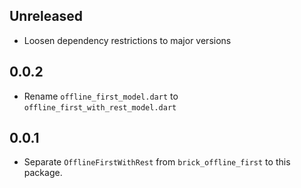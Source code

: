 ## Unreleased

* Loosen dependency restrictions to major versions

## 0.0.2

* Rename `offline_first_model.dart` to `offline_first_with_rest_model.dart`

## 0.0.1

* Separate `OfflineFirstWithRest` from `brick_offline_first` to this package.

